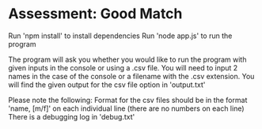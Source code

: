 # Assessment: Good Match
 
 Run 'npm install' to install dependencies
 Run 'node app.js' to run the program
 
 The program will ask you whether you would like to run the program with given inputs in the console or using a .csv file.
 You will need to input 2 names in the case of the console or a filename with the .csv extension.
 You will find the given output for the csv file option in 'output.txt'
 
 Please note the following:
 Format for the csv files should be in the format 'name, [m/f]' on each individual line (there are no numbers on each line)
 There is a debugging log in 'debug.txt'
